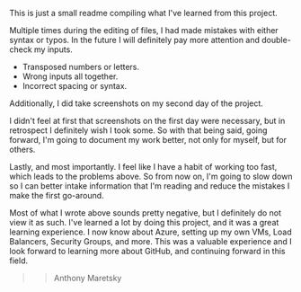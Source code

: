 This is just a small readme compiling what I've learned from this project.

Multiple times during the editing of files, I had made mistakes with either syntax or typos.
In the future I will definitely pay more attention and double-check my inputs.
- Transposed numbers or letters.
- Wrong inputs all together.
- Incorrect spacing or syntax.

Additionally, I did take screenshots on my second day of the project. 

I didn't feel at first that screenshots on the first day were necessary, but in retrospect I definitely wish I took some.
So with that being said, going forward, I'm going to document my work better, not only for myself, but for others.

Lastly, and most importantly. I feel like I have a habit of working too fast, which leads to the problems above.
So from now on, I'm going to slow down so I can better intake information that I'm reading and reduce the mistakes I make the first go-around.

Most of what I wrote above sounds pretty negative, but I definitely do not view it as such. 
I've learned a lot by doing this project, and it was a great learning experience.
I now know about Azure, setting up my own VMs, Load Balancers, Security Groups, and more. 
This was a valuable experience and I look forward to learning more about GitHub, and continuing forward in this field.

>> Anthony Maretsky
